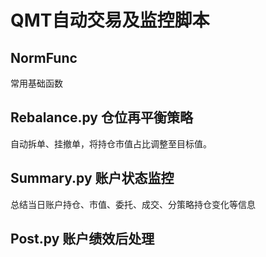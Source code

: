 # QMT自动交易及监控脚本

## NormFunc
常用基础函数

## Rebalance.py 仓位再平衡策略
自动拆单、挂撤单，将持仓市值占比调整至目标值。

## Summary.py 账户状态监控
总结当日账户持仓、市值、委托、成交、分策略持仓变化等信息

## Post.py 账户绩效后处理


